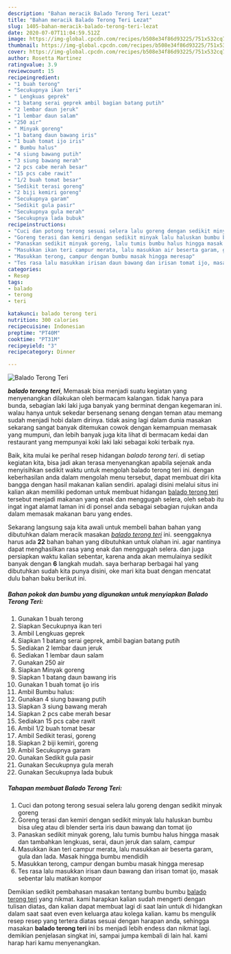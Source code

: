```yaml
---
description: "Bahan meracik Balado Terong Teri Lezat"
title: "Bahan meracik Balado Terong Teri Lezat"
slug: 1405-bahan-meracik-balado-terong-teri-lezat
date: 2020-07-07T11:04:59.512Z
image: https://img-global.cpcdn.com/recipes/b508e34f86d93225/751x532cq70/balado-terong-teri-foto-resep-utama.jpg
thumbnail: https://img-global.cpcdn.com/recipes/b508e34f86d93225/751x532cq70/balado-terong-teri-foto-resep-utama.jpg
cover: https://img-global.cpcdn.com/recipes/b508e34f86d93225/751x532cq70/balado-terong-teri-foto-resep-utama.jpg
author: Rosetta Martinez
ratingvalue: 3.9
reviewcount: 15
recipeingredient:
- "1 buah terong"
- "Secukupnya ikan teri"
- " Lengkuas geprek"
- "1 batang serai geprek ambil bagian batang putih"
- "2 lembar daun jeruk"
- "1 lembar daun salam"
- "250 air"
- " Minyak goreng"
- "1 batang daun bawang iris"
- "1 buah tomat ijo iris"
- " Bumbu halus"
- "4 siung bawang putih"
- "3 siung bawang merah"
- "2 pcs cabe merah besar"
- "15 pcs cabe rawit"
- "1/2 buah tomat besar"
- "Sedikit terasi goreng"
- "2 biji kemiri goreng"
- "Secukupnya garam"
- "Sedikit gula pasir"
- "Secukupnya gula merah"
- "Secukupnya lada bubuk"
recipeinstructions:
- "Cuci dan potong terong sesuai selera lalu goreng dengan sedikit minyak goreng"
- "Goreng terasi dan kemiri dengan sedikit minyak lalu haluskan bumbu bisa uleg atau di blender serta iris daun bawang dan tomat ijo"
- "Panaskan sedikit minyak goreng, lalu tumis bumbu halus hingga masak dan tambahkan lengkuas, serai, daun jeruk dan salam, campur"
- "Masukkan ikan teri campur merata, lalu masukkan air beserta garam, gula dan lada. Masak hingga bumbu mendidih"
- "Masukkan terong, campur dengan bumbu masak hingga meresap"
- "Tes rasa lalu masukkan irisan daun bawang dan irisan tomat ijo, masak sebentar lalu matikan kompor"
categories:
- Resep
tags:
- balado
- terong
- teri

katakunci: balado terong teri 
nutrition: 300 calories
recipecuisine: Indonesian
preptime: "PT40M"
cooktime: "PT31M"
recipeyield: "3"
recipecategory: Dinner

---
```



![Balado Terong Teri](https://img-global.cpcdn.com/recipes/b508e34f86d93225/751x532cq70/balado-terong-teri-foto-resep-utama.jpg)

<b><i>balado terong teri</i></b>, Memasak bisa menjadi suatu kegiatan yang menyenangkan dilakukan oleh bermacam kalangan. tidak hanya para bunda, sebagian laki laki juga banyak yang berminat dengan kegemaran ini. walau hanya untuk sekedar bersenang senang dengan teman atau memang sudah menjadi hobi dalam dirinya. tidak asing lagi dalam dunia masakan sekarang sangat banyak ditemukan cowok dengan kemampuan memasak yang mumpuni, dan lebih banyak juga kita lihat di bermacam kedai dan restaurant yang mempunyai koki laki laki sebagai koki terbaik nya.



Baik, kita mulai ke perihal resep hidangan <i>balado terong teri</i>. di setiap kegiatan kita, bisa jadi akan terasa menyenangkan apabila sejenak anda menyisihkan sedikit waktu untuk mengolah balado terong teri ini. dengan keberhasilan anda dalam mengolah menu tersebut, dapat membuat diri kita bangga dengan hasil makanan kalian sendiri. apalagi disini melalui situs ini kalian akan memiliki pedoman untuk membuat hidangan <u>balado terong teri</u> tersebut menjadi makanan yang enak dan menggugah selera, oleh sebab itu ingat ingat alamat laman ini di ponsel anda sebagai sebagian rujukan anda dalam memasak makanan baru yang endes.


Sekarang langsung saja kita awali untuk membeli bahan bahan yang dibutuhkan dalam meracik masakan <u><i>balado terong teri</i></u> ini. seenggaknya harus ada <b>22</b> bahan bahan yang dibutuhkan untuk olahan ini. agar nantinya dapat menghasilkan rasa yang enak dan menggugah selera. dan juga persiapkan waktu kalian sebentar, karena anda akan memulainya sedikit banyak dengan <b>6</b> langkah mudah. saya berharap berbagai hal yang dibutuhkan sudah kita punya disini, oke mari kita buat dengan mencatat dulu bahan baku berikut ini.

<!--inarticleads1-->

##### Bahan pokok dan bumbu yang digunakan untuk menyiapkan Balado Terong Teri:

1. Gunakan 1 buah terong
1. Siapkan Secukupnya ikan teri
1. Ambil  Lengkuas geprek
1. Siapkan 1 batang serai geprek, ambil bagian batang putih
1. Sediakan 2 lembar daun jeruk
1. Sediakan 1 lembar daun salam
1. Gunakan 250 air
1. Siapkan  Minyak goreng
1. Siapkan 1 batang daun bawang iris
1. Gunakan 1 buah tomat ijo iris
1. Ambil  Bumbu halus:
1. Gunakan 4 siung bawang putih
1. Siapkan 3 siung bawang merah
1. Siapkan 2 pcs cabe merah besar
1. Sediakan 15 pcs cabe rawit
1. Ambil 1/2 buah tomat besar
1. Ambil Sedikit terasi, goreng
1. Siapkan 2 biji kemiri, goreng
1. Ambil Secukupnya garam
1. Gunakan Sedikit gula pasir
1. Gunakan Secukupnya gula merah
1. Gunakan Secukupnya lada bubuk




<!--inarticleads2-->

##### Tahapan membuat Balado Terong Teri:

1. Cuci dan potong terong sesuai selera lalu goreng dengan sedikit minyak goreng
1. Goreng terasi dan kemiri dengan sedikit minyak lalu haluskan bumbu bisa uleg atau di blender serta iris daun bawang dan tomat ijo
1. Panaskan sedikit minyak goreng, lalu tumis bumbu halus hingga masak dan tambahkan lengkuas, serai, daun jeruk dan salam, campur
1. Masukkan ikan teri campur merata, lalu masukkan air beserta garam, gula dan lada. Masak hingga bumbu mendidih
1. Masukkan terong, campur dengan bumbu masak hingga meresap
1. Tes rasa lalu masukkan irisan daun bawang dan irisan tomat ijo, masak sebentar lalu matikan kompor




Demikian sedikit pembahasan masakan tentang bumbu bumbu <u>balado terong teri</u> yang nikmat. kami harapkan kalian sudah mengerti dengan tulisan diatas, dan kalian dapat membuat lagi di saat lain untuk di hidangkan dalam saat saat even even keluarga atau kolega kalian. kamu bs mengulik resep resep yang tertera diatas sesuai dengan harapan anda, sehingga masakan <b>balado terong teri</b> ini bs menjadi lebih endess dan nikmat lagi. demikian penjelasan singkat ini, sampai jumpa kembali di lain hal. kami harap hari kamu menyenangkan.
